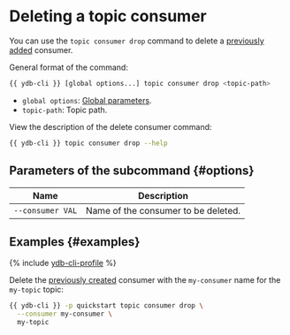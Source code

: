 # Deleting a topic consumer

You can use the `topic consumer drop` command to delete a [previously added](topic-consumer-add.md) consumer.

General format of the command:

```bash
{{ ydb-cli }} [global options...] topic consumer drop <topic-path>
```

* `global options`: [Global parameters](commands/global-options.md).
* `topic-path`: Topic path.

View the description of the delete consumer command:

```bash
{{ ydb-cli }} topic consumer drop --help
```

## Parameters of the subcommand {#options}

| Name | Description |
---|---
| `--consumer VAL` | Name of the consumer to be deleted. |

## Examples {#examples}

{% include [ydb-cli-profile](../../_includes/ydb-cli-profile.md) %}

Delete the [previously created](topic-consumer-add.md) consumer with the `my-consumer` name for the `my-topic` topic:

```bash
{{ ydb-cli }} -p quickstart topic consumer drop \
  --consumer my-consumer \
  my-topic
```
